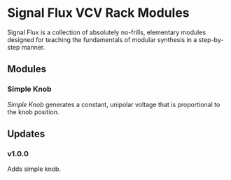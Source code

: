 # Signal Flux VCV Rack Modules

Signal Flux is a collection of absolutely no-frills, elementary modules designed for teaching the fundamentals of modular synthesis in a step-by-step manner.

## Modules

### Simple Knob

*Simple Knob* generates a constant, unipolar voltage that is proportional to the knob position.

## Updates

### v1.0.0

Adds simple knob.  